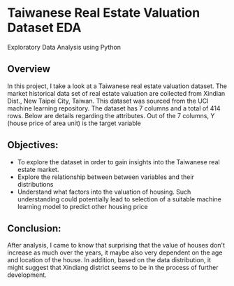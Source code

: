 # Taiwanese Real Estate Valuation Dataset EDA
Exploratory Data Analysis using Python
## Overview
In this project, I take a look at a Taiwanese real estate valuation dataset. 
The market historical data set of real estate valuation are collected from Xindian Dist., New Taipei City, Taiwan. 
This dataset was sourced from the UCI machine learning repository. 
The dataset has 7 columns and a total of 414 rows. Below are details regarding the attributes. Out of the 7 columns, Y (house price of area unit) is the target variable
## Objectives:
- To explore the dataset in order to gain insights into the Taiwanese real estate market. 
- Explore the relationship between between variables and their distributions
- Understand what factors into the valuation of housing. Such understanding could potentially lead to selection of a suitable machine learning model to predict other housing price
## Conclusion:
After analysis, I came to know that surprising that the value of houses don't increase as much over the years, it maybe also very dependent on the age and location of the house. 
In addition, based on the data distribution, it might suggest that Xindiang district seems to be in the process of further development. 



